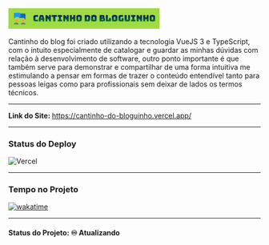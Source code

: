 <img src="img-readme/Cantinho-do-Bloguinho-title.png" width="60%">

<p>Cantinho do blog foi criado utilizando a tecnologia VueJS 3 e TypeScript, com o intuito especialmente de catalogar e guardar as minhas dúvidas com relação à desenvolvimento de software, outro ponto importante é que também serve para demonstrar e compartilhar de uma forma intuitiva me estimulando a pensar em formas de trazer o conteúdo entendível tanto para pessoas leigas como para profissionais sem deixar de lados os termos técnicos.</p>

<hr>

<strong>Link do Site: </strong><a href="https://cantinho-do-bloguinho.vercel.app/">https://cantinho-do-bloguinho.vercel.app/</a>

<hr>

<h3>Status do Deploy</h3>

![Vercel](https://vercelbadge.vercel.app/api/EdiJunior88/cantinho_do_bloguinho?style=for-the-badge)

<hr>

<h3>Tempo no Projeto</h3>

<p>
 <a href="https://wakatime.com/badge/github/EdiJunior88/cantinho_do_bloguinho">
  <img src="https://wakatime.com/badge/github/EdiJunior88/cantinho_do_bloguinho.svg" alt="wakatime">
 </a>
</p>

<hr>

<h4><b>Status do Projeto:</b> ♾️ Atualizando</h4>
